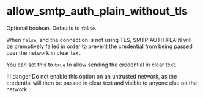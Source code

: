 # allow_smtp_auth_plain_without_tls

Optional boolean. Defaults to `false`.

When `false`, and the connection is not using TLS, SMTP AUTH PLAIN will be
premptively failed in order to prevent the credential from being passed over
the network in clear text.

You can set this to `true` to allow sending the credential in clear text.

!!! danger
    Do not enable this option on an untrusted network, as the credential
    will then be passed in clear text and visible to anyone else on the
    network


